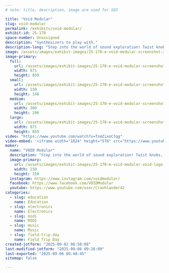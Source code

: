 ```yaml
---
# note: title, description, image are used for SEO

title: "Void Modular"
slug: void-modular
permalink: /exhibits/void-modular/
exhibit-id: 25-170
space-number: Unassigned
description: "Synthesizers to play with."
description-long: "Step into the world of sound exploration! Twist knobs, patch wires, and uncover the strange and wonderful voices of modular synthesizers. Whether you’re curious about how synths work, love experimenting with noise, or just want to play, come make some unexpected music with us."
image: /assets/images/exhibit-images/25-170-e-void-modular-screenshot-2025-09-02-084653-300x296.jpg
image-primary: 
  full:
    url: /assets/images/exhibit-images/25-170-e-void-modular-screenshot-2025-09-02-084653-full.jpg
    width: 871
    height: 859
  small:
    url: /assets/images/exhibit-images/25-170-e-void-modular-screenshot-2025-09-02-084653-150x148.jpg
    width: 150
    height: 148
  medium:
    url: /assets/images/exhibit-images/25-170-e-void-modular-screenshot-2025-09-02-084653-300x296.jpg
    width: 300
    height: 296
  large:
    url: /assets/images/exhibit-images/25-170-e-void-modular-screenshot-2025-09-02-084653-871x859.jpg
    width: 871
    height: 859
video: "https://www.youtube.com/watch?v=TsmZixoCtqg"
video-embed: '<iframe width="1024" height="576" src="https://www.youtube.com/embed/TsmZixoCtqg?feature=oembed" frameborder="0" allow="accelerometer; autoplay; clipboard-write; encrypted-media; gyroscope; picture-in-picture; web-share" referrerpolicy="strict-origin-when-cross-origin" allowfullscreen title="VOID Modular Gravitational Waves Demo"></iframe>'
maker: 
  name: "VOID Modular"
  description: "Step into the world of sound exploration! Twist knobs, patch wires, and uncover the strange and wonderful voices of modular synthesizers. Whether you’re curious about how synths work, love experimenting with noise, or just want to play, come make some unexpected music with us."
  image-primary:
    url: /assets/images/exhibit-images/25-170-m-void-modular-void-logo-150x150.jpg
    width: 150
    height: 150
  instagram: https://www.instagram.com/voidmodular/
  facebook: https://www.facebook.com/VOIDModular
  youtube: https://www.youtube.com/user/Crashlander42
categories: 
  - slug: education
    name: Education
  - slug: electronics
    name: Electronics
  - slug: midi
    name: MIDI
  - slug: music
    name: Music
  - slug: field-trip-day
    name: Field Trip Day
created-jotform: "2025-09-02 08:50:08"
last-modified-jotform: "2025-09-06 09:26:09"
last-exported: "2025-09-06 09:48:45"
sitemap: false

---
```

